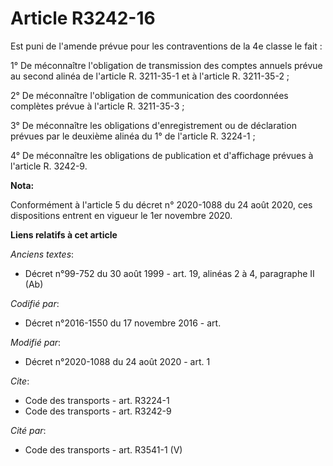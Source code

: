 # Article R3242-16

Est puni de l'amende prévue pour les contraventions de la 4e classe le fait :

1° De méconnaître l'obligation de transmission des comptes annuels prévue au second alinéa de l'article R. 3211-35-1 et à
l'article R. 3211-35-2 ;

2° De méconnaître l'obligation de communication des coordonnées complètes prévue à l'article R. 3211-35-3 ;

3° De méconnaître les obligations d'enregistrement ou de déclaration prévues par le deuxième alinéa du 1° de l'article R.
3224-1 ;

4° De méconnaître les obligations de publication et d'affichage prévues à l'article R. 3242-9.

**Nota:**

Conformément à l'article 5 du décret n° 2020-1088 du 24 août 2020, ces dispositions entrent en vigueur le 1er novembre 2020.

**Liens relatifs à cet article**

_Anciens textes_:

  - Décret n°99-752 du 30 août 1999 - art. 19, alinéas 2 à 4, paragraphe II  (Ab)

_Codifié par_:

  - Décret n°2016-1550 du 17 novembre 2016 - art.

_Modifié par_:

  - Décret n°2020-1088 du 24 août 2020 - art. 1

_Cite_:

  - Code des transports - art. R3224-1
  - Code des transports - art. R3242-9

_Cité par_:

  - Code des transports - art. R3541-1 (V)
